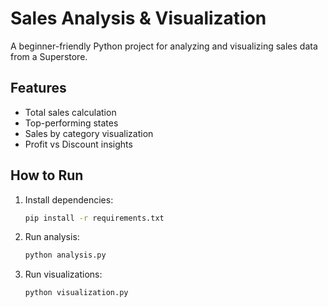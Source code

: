 
# Sales Analysis & Visualization
    
A beginner-friendly Python project for analyzing and visualizing sales data from a Superstore.
  
## Features
- Total sales calculation
- Top-performing states
- Sales by category visualization
- Profit vs Discount insights

## How to Run

1. Install dependencies:
   ```bash
   pip install -r requirements.txt

2. Run analysis:

   ```bash
   python analysis.py
3. Run visualizations:

   ```bash
   python visualization.py

